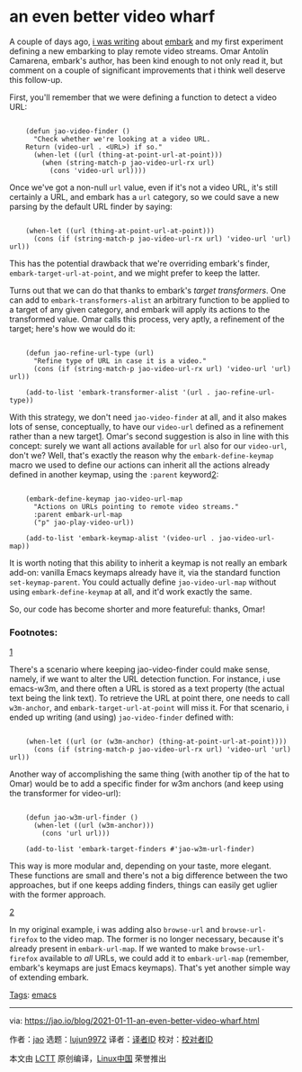 [#]: subject: "an even better video wharf"
[#]: via: "https://jao.io/blog/2021-01-11-an-even-better-video-wharf.html"
[#]: author: "jao https://jao.io"
[#]: collector: "lujun9972"
[#]: translator: "Drwhooooo"
[#]: reviewer: " "
[#]: publisher: " "
[#]: url: " "

an even better video wharf
======

A couple of days ago, [i was writing][1] about [embark][2] and my first experiment defining a new embarking to play remote video streams. Omar Antolín Camarena, embark's author, has been kind enough to not only read it, but comment on a couple of significant improvements that i think well deserve this follow-up.

First, you'll remember that we were defining a function to detect a video URL:

```

    (defun jao-video-finder ()
      "Check whether we're looking at a video URL.
    Return (video-url . <URL>) if so."
      (when-let ((url (thing-at-point-url-at-point)))
        (when (string-match-p jao-video-url-rx url)
          (cons 'video-url url))))

```

Once we've got a non-null `url` value, even if it's not a video URL, it's still certainly a URL, and embark has a `url` category, so we could save a new parsing by the default URL finder by saying:

```

    (when-let ((url (thing-at-point-url-at-point)))
      (cons (if (string-match-p jao-video-url-rx url) 'video-url 'url) url))

```

This has the potential drawback that we're overriding embark's finder, `embark-target-url-at-point`, and we might prefer to keep the latter.

Turns out that we can do that thanks to embark's _target transformers_. One can add to `embark-transformers-alist` an arbitrary function to be applied to a target of any given category, and embark will apply its actions to the transformed value. Omar calls this process, very aptly, a refinement of the target; here's how we would do it:

```

    (defun jao-refine-url-type (url)
      "Refine type of URL in case it is a video."
      (cons (if (string-match-p jao-video-url-rx url) 'video-url 'url) url))

    (add-to-list 'embark-transformer-alist '(url . jao-refine-url-type))

```

With this strategy, we don't need `jao-video-finder` at all, and it also makes lots of sense, conceptually, to have our `video-url` defined as a refinement rather than a new target[1][3]. Omar's second suggestion is also in line with this concept: surely we want all actions available for `url` also for our `video-url`, don't we? Well, that's exactly the reason why the `embark-define-keymap` macro we used to define our actions can inherit all the actions already defined in another keymap, using the `:parent` keyword[2][4]:

```

    (embark-define-keymap jao-video-url-map
      "Actions on URLs pointing to remote video streams."
      :parent embark-url-map
      ("p" jao-play-video-url))

    (add-to-list 'embark-keymap-alist '(video-url . jao-video-url-map))

```

It is worth noting that this ability to inherit a keymap is not really an embark add-on: vanilla Emacs keymaps already have it, via the standard function `set-keymap-parent`. You could actually define `jao-video-url-map` without using `embark-define-keymap` at all, and it'd work exactly the same.

So, our code has become shorter and more featureful: thanks, Omar!

### Footnotes:

[1][5]

There's a scenario where keeping jao-video-finder could make sense, namely, if we want to alter the URL detection function. For instance, i use emacs-w3m, and there often a URL is stored as a text property (the actual text being the link text). To retrieve the URL at point there, one needs to call `w3m-anchor`, and `embark-target-url-at-point` will miss it. For that scenario, i ended up writing (and using) `jao-video-finder` defined with:

```

    (when-let ((url (or (w3m-anchor) (thing-at-point-url-at-point))))
      (cons (if (string-match-p jao-video-url-rx url) 'video-url 'url) url))

```

Another way of accomplishing the same thing (with another tip of the hat to Omar) would be to add a specific finder for w3m anchors (and keep using the transformer for video-url):

```

    (defun jao-w3m-url-finder ()
      (when-let ((url (w3m-anchor)))
        (cons 'url url)))

    (add-to-list 'embark-target-finders #'jao-w3m-url-finder)

```

This way is more modular and, depending on your taste, more elegant. These functions are small and there's not a big difference between the two approaches, but if one keeps adding finders, things can easily get uglier with the former approach.

[2][6]

In my original example, i was adding also `browse-url` and `browse-url-firefox` to the video map. The former is no longer necessary, because it's already present in `embark-url-map`. If we wanted to make `browse-url-firefox` available to _all_ URLs, we could add it to `embark-url-map` (remember, embark's keymaps are just Emacs keymaps). That's yet another simple way of extending embark.

[Tags][7]: [emacs][8]

--------------------------------------------------------------------------------

via: https://jao.io/blog/2021-01-11-an-even-better-video-wharf.html

作者：[jao][a]
选题：[lujun9972][b]
译者：[译者ID](https://github.com/译者ID)
校对：[校对者ID](https://github.com/校对者ID)

本文由 [LCTT](https://github.com/LCTT/TranslateProject) 原创编译，[Linux中国](https://linux.cn/) 荣誉推出

[a]: https://jao.io
[b]: https://github.com/lujun9972
[1]: https://jao.io/blog/2021-01-09-embarking-videos.html
[2]: https://github.com/oantolin/embark
[3]: tmp.VUqMT3Yft2#fn.1
[4]: tmp.VUqMT3Yft2#fn.2
[5]: tmp.VUqMT3Yft2#fnr.1
[6]: tmp.VUqMT3Yft2#fnr.2
[7]: https://jao.io/blog/tags.html
[8]: https://jao.io/blog/tag-emacs.html
